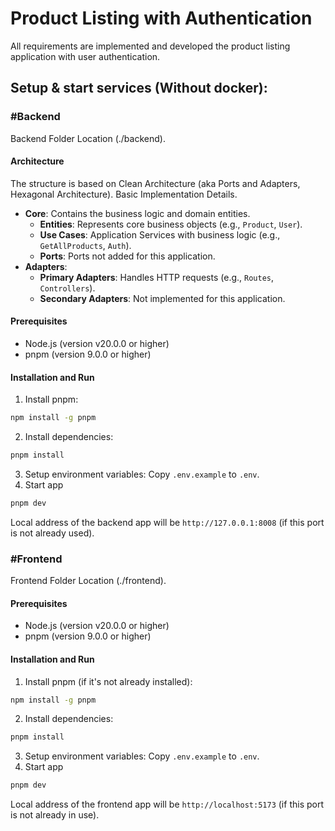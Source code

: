 # Product Listing with Authentication

All requirements are implemented and developed the product listing application with user authentication.

## Setup & start services (Without docker):

### #Backend

Backend Folder Location (./backend).

#### Architecture

The structure is based on Clean Architecture (aka Ports and Adapters, Hexagonal Architecture).
Basic Implementation Details.

- **Core**: Contains the business logic and domain entities.
  - **Entities**: Represents core business objects (e.g., `Product`, `User`).
  - **Use Cases**: Application Services with business logic (e.g., `GetAllProducts`, `Auth`).
  - **Ports**: Ports not added for this application.
- **Adapters**:
  - **Primary Adapters**: Handles HTTP requests (e.g., `Routes`, `Controllers`).
  - **Secondary Adapters**: Not implemented for this application.

#### Prerequisites

- Node.js (version v20.0.0 or higher)
- pnpm (version 9.0.0 or higher)

#### Installation and Run

1. Install pnpm:

```bash
npm install -g pnpm
```

2. Install dependencies:

```bash
pnpm install
```

3. Setup environment variables:
   Copy `.env.example` to `.env`.
4. Start app

```bash
pnpm dev
```

Local address of the backend app will be `http://127.0.0.1:8008` (if this port is not already used).

### #Frontend

Frontend Folder Location (./frontend).

#### Prerequisites

- Node.js (version v20.0.0 or higher)
- pnpm (version 9.0.0 or higher)

#### Installation and Run

1. Install pnpm (if it's not already installed):

```bash
npm install -g pnpm
```

2. Install dependencies:

```bash
pnpm install
```

3. Setup environment variables:
   Copy `.env.example` to `.env`.
4. Start app

```bash
pnpm dev
```

Local address of the frontend app will be `http://localhost:5173` (if this port is not already in use).
